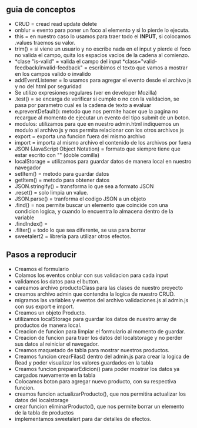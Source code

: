 ## guia de conceptos

- CRUD = cread read update delete
- onblur = evento para poner un foco al elemento y si lo pierde lo ejecuta.
- this = en nuestro caso lo usamos para traer todo el **INPUT**, si colocamos .values traemos su valor.
- trim() = si viene un usuario y no escribe nada en el input y pierde el foco no valida el campo, quita los espacios vacios de la cadena al comienzo.
- *clase "is-valid" = valida el campo del input
  *class="valid-feedback/invalid-feedback" = escribimos el texto que vamos a mostrar en los campos valido o invalido
- addEventListener = lo usamos para agregar el evento desde el archivo js y no del html por seguridad
- Se utilizo expresiones regulares (ver en developer Mozilla)
- .test() = se encarga de verificar si cumple o no con la validacion, se pasa por parametro cual es la cadena de texto a evaluar
- e.preventDefault(): metodo que nos permite hacer que la pagina no recargue al momento de ejecutar un evento del tipo submit de un boton.
- modulos: utilizamos para que en nuestro admin.html indiquemos un modulo al archivo js y nos permita relacionar con los otros archivos js
- export = exporta una funcion fuera del mismo archivo
- import = importa al mismo archivo el contenido de los archivos por fuera
- JSON (JavaScript Object Notation) = formato que siempre tiene que estar escrito con "" (doble comilla)
- localStorage = utilizamos para guardar datos de manera local en nuestro navegador
- setItem() = metodo para guardar datos
- getItem() = metodo para obtener datos
- JSON.stringify() = transforma lo que sea a formato JSON
- .reset() = solo limpia un value.
- JSON.parse() = tranforma el codigo JSON a un objeto
- .find() = nos permite buscar un elemento que coincide con una condicion logica, y cuando lo encuentra lo almacena dentro de la variable
- .findIndex() = 
- .filter() = todo lo que sea diferente, se usa para borrar
- sweetalert2 = libreria para utilizar otros efectos.
## Pasos a reproducir

- Creamos el formulario
- Colamos los eventos onblur con sus validacion para cada input
- validamos los datos para el button.
- careamos archivo productoClass para las clases de nuestro proyecto
- creamos archivo admin que contendra la logica de nuestro CRUD.
- migramos las variables y eventos del archivo validaciones.js al admin.js con sus export e import.
- Creamos un objeto Producto.
- utilizamos localStorage para guardar los datos de nuestro array de productos de manera local.
- Creacion de funcion para limpiar el formulario al momento de guardar.
- Creacion de funcion para traer los datos del localstorage y no perder sus datos al reiniciar el navegador.
- Creamos maquetado de tabla para mostrar nuestros productos.
- Creamos funcion crearFilas() dentro del admin.js para crear la logica de Read y poder visualizar los valores guardados en la tabla
- Creamos funcion prepararEdicion() para poder mostrar los datos ya cargados nuevamente en la tabla 
- Colocamos boton para agregar nuevo producto, con su respectiva funcion. 
- creamos funcion actualizarProducto(), que nos permitira actualizar los datos del localstorage
- crear funcion eliminarProducto(), que nos permite borrar un elemento de la tabla de productos
- implementamos sweetalert para dar detalles de efectos.